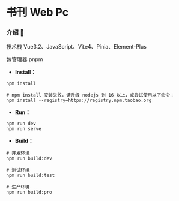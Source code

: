 # 书刊 Web Pc

### 介绍 📖

技术栈 Vue3.2、JavaScript、Vite4、Pinia、Element-Plus

包管理器 pnpm

- **Install：**

```text
npm install

# npm install 安装失败，请升级 nodejs 到 16 以上，或尝试使用以下命令：
npm install --registry=https://registry.npm.taobao.org
```

- **Run：**

```text
npm run dev
npm run serve
```

- **Build：**

```text
# 开发环境
npm run build:dev

# 测试环境
npm run build:test

# 生产环境
npm run build:pro
```
